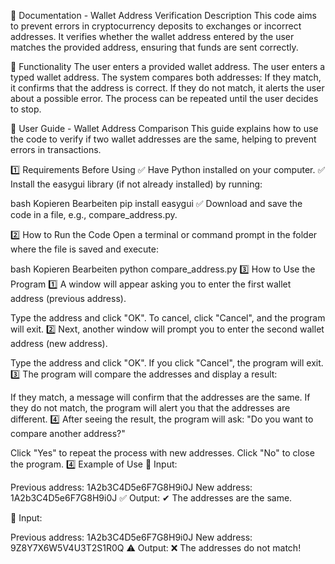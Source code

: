 📌 Documentation - Wallet Address Verification
Description
This code aims to prevent errors in cryptocurrency deposits to exchanges or incorrect addresses. It verifies whether the wallet address entered by the user matches the provided address, ensuring that funds are sent correctly.

📜 Functionality
The user enters a provided wallet address.
The user enters a typed wallet address.
The system compares both addresses:
If they match, it confirms that the address is correct.
If they do not match, it alerts the user about a possible error.
The process can be repeated until the user decides to stop.

📌 User Guide - Wallet Address Comparison
This guide explains how to use the code to verify if two wallet addresses are the same, helping to prevent errors in transactions.

1️⃣ Requirements Before Using
✅ Have Python installed on your computer.
✅ Install the easygui library (if not already installed) by running:

bash
Kopieren
Bearbeiten
pip install easygui
✅ Download and save the code in a file, e.g., compare_address.py.

2️⃣ How to Run the Code
Open a terminal or command prompt in the folder where the file is saved and execute:

bash
Kopieren
Bearbeiten
python compare_address.py
3️⃣ How to Use the Program
1️⃣ A window will appear asking you to enter the first wallet address (previous address).

Type the address and click "OK".
To cancel, click "Cancel", and the program will exit.
2️⃣ Next, another window will prompt you to enter the second wallet address (new address).

Type the address and click "OK".
If you click "Cancel", the program will exit.
3️⃣ The program will compare the addresses and display a result:

If they match, a message will confirm that the addresses are the same.
If they do not match, the program will alert you that the addresses are different.
4️⃣ After seeing the result, the program will ask:
"Do you want to compare another address?"

Click "Yes" to repeat the process with new addresses.
Click "No" to close the program.
4️⃣ Example of Use
📌 Input:

Previous address: 1A2b3C4D5e6F7G8H9i0J
New address: 1A2b3C4D5e6F7G8H9i0J
✅ Output:
✔ The addresses are the same.

📌 Input:

Previous address: 1A2b3C4D5e6F7G8H9i0J
New address: 9Z8Y7X6W5V4U3T2S1R0Q
⚠ Output:
❌ The addresses do not match!
